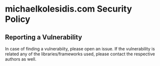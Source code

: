 # michaelkolesidis.com Security Policy

## Reporting a Vulnerability

In case of finding a vulnerabiity, please open an issue. If the vulnerability is related any of the libraries/frameworks used, please contact the respective authors as well.
